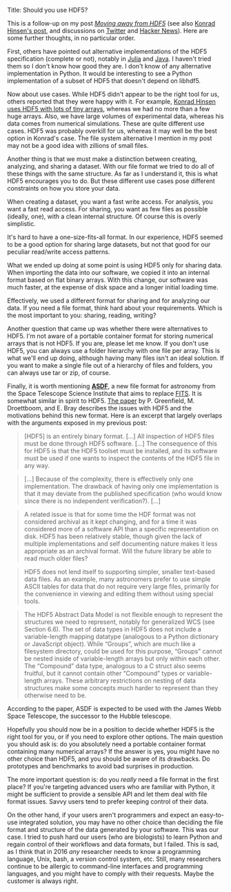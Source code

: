 Title: Should you use HDF5?

This is a follow-up on my post [*Moving away from HDF5*](/moving-away-hdf5/) (see also [Konrad Hinsen's post](http://blog.khinsen.net/posts/2016/01/07/on-hdf5-and-the-future-of-data-management/), and discussions on [Twitter](https://twitter.com/cyrillerossant/status/684767653697683456) and [Hacker News](https://news.ycombinator.com/item?id=10858189)). Here are some further thoughts, in no particular order.

<!-- PELICAN_END_SUMMARY -->

First, others have pointed out alternative implementations of the HDF5 specification (complete or not), notably in [Julia](https://cyrille.rossant.net/moving-away-hdf5/#comment-2445619778) and [Java](https://www.unidata.ucar.edu/software/thredds/current/netcdf-java/CDM/). I haven't tried them so I don't know how good they are. I don't know of any alternative implementation in Python. It would be interesting to see a Python implementation of a subset of HDF5 that doesn't depend on libhdf5.

Now about use cases. While HDF5 didn't appear to be the right tool for us, others reported that they were happy with it. For example, [Konrad Hinsen uses HDF5 with lots of tiny arrays](http://blog.khinsen.net/posts/2016/01/07/on-hdf5-and-the-future-of-data-management/), whereas we had no more than a few huge arrays. Also, we have large volumes of experimental data, whereas his data comes from numerical simulations. These are quite different use cases. HDF5 was probably overkill for us, whereas it may well be the best option in Konrad's case. The file system alternative I mention in my post may not be a good idea with zillions of small files.

Another thing is that we must make a distinction between creating, analyzing, and sharing a dataset. With our file format we tried to do all of these things with the same structure. As far as I understand it, this is what HDF5 encourages you to do. But these different use cases pose different constraints on how you store your data.

When creating a dataset, you want a fast write access. For analysis, you want a fast read access. For sharing, you want as few files as possible (ideally, one), with a clean internal structure. Of course this is overly simplistic.

It's hard to have a one-size-fits-all format. In our experience, HDF5 seemed to be a good option for sharing large datasets, but not that good for our peculiar read/write access patterns.

What we ended up doing at some point is using HDF5 only for sharing data. When importing the data into our software, we copied it into an internal format based on flat binary arrays. With this change, our software was much faster, at the expense of disk space and a longer initial loading time.

Effectively, we used a different format for sharing and for analyzing our data. If you need a file format, think hard about your requirements. Which is the most important to you: sharing, reading, writing?

Another question that came up was whether there were alternatives to HDF5. I'm not aware of a portable container format for storing numerical arrays that is not HDF5. If you are, please let me know. If you don't use HDF5, you can always use a folder hierarchy with one file per array. This is what we'll end up doing, although having many files isn't an ideal solution. If you want to make a single file out of a hierarchy of files and folders, you can always use tar or zip, of course.

Finally, it is worth mentioning [**ASDF**](http://asdf-standard.readthedocs.org/en/latest/), a new file format for astronomy from the Space Telescope Science Institute that aims to replace [FITS](http://fits.gsfc.nasa.gov/). It is somewhat similar in spirit to HDF5. [The paper](http://www.sciencedirect.com/science/article/pii/S2213133715000645) by P. Greenfield, M. Droettboom, and E. Bray describes the issues with HDF5 and the motivations behind this new format. Here is an excerpt that largely overlaps with the arguments exposed in my previous post:

> [HDF5] is an entirely binary format. [...] All inspection of HDF5 files must be done through HDF5 software. [...] The consequence of this for HDF5 is that the HDF5 toolset must be installed, and its software must be used if one wants to inspect the contents of the HDF5 file in any way.

> [...] Because of the complexity, there is effectively only one implementation. The drawback of having only one implementation is that it may deviate from the published specification (who would know since there is no independent verification?). [...]

> A related issue is that for some time the HDF format was not considered archival as it kept changing, and for a time it was considered more of a software API than a specific representation on disk. HDF5 has been relatively stable, though given the lack of multiple implementations and self documenting nature makes it less appropriate as an archival format. Will the future library be able to read much older files?

> HDF5 does not lend itself to supporting simpler, smaller text-based data files. As an example, many astronomers prefer to use simple ASCII tables for data that do not require very large files, primarily for the convenience in viewing and editing them without using special tools.

> The HDF5 Abstract Data Model is not flexible enough to represent the structures we need to represent, notably for generalized WCS (see Section  6.6). The set of data types in HDF5 does not include a variable-length mapping datatype (analogous to a Python dictionary or JavaScript object). While “Groups”, which are much like a filesystem directory, could be used for this purpose, “Groups” cannot be nested inside of variable-length arrays but only within each other. The “Compound” data type, analogous to a C struct also seems fruitful, but it cannot contain other “Compound” types or variable-length arrays. These arbitrary restrictions on nesting of data structures make some concepts much harder to represent than they otherwise need to be.

According to the paper, ASDF is expected to be used with the James Webb Space Telescope, the successor to the Hubble telescope.

Hopefully you should now be in a position to decide whether HDF5 is the right tool for you, or if you need to explore other options. The main question you should ask is: do you absolutely need a portable container format containing many numerical arrays? If the answer is yes, you might have no other choice than HDF5, and you should be aware of its drawbacks. Do prototypes and benchmarks to avoid bad surprises in production.

The more important question is: do you *really* need a file format in the first place? If you're targeting advanced users who are familiar with Python, it might be sufficient to provide a sensible API and let them deal with file format issues. Savvy users tend to prefer keeping control of their data.

On the other hand, if your users aren't programmers and expect an easy-to-use integrated solution, you may have no other choice than deciding the file format and structure of the data generated by your software. This was our case. I tried to push hard our users (who are biologists) to learn Python and regain control of their workflows and data formats, but I failed. This is sad, as I think that in 2016 *any* researcher needs to know a programming language, Unix, bash, a version control system, etc. Still, many researchers continue to be allergic to command-line interfaces and programming languages, and you might have to comply with their requests. Maybe the customer is always right.

